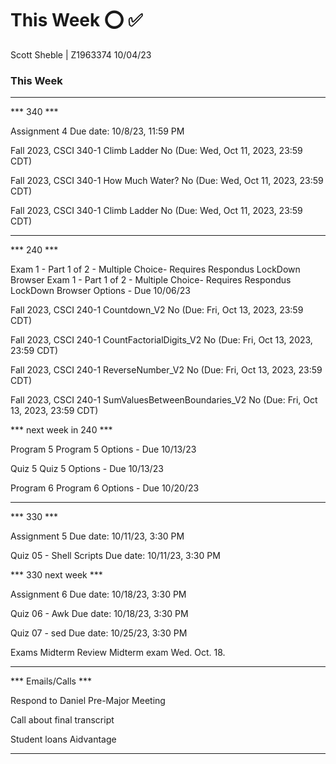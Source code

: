# This Week      ⭕ ✅ 
Scott Sheble | Z1963374                                                                 10/04/23              
### This Week ###
__________________________________________________________________________________________________



*** 340 ***

Assignment 4
Due date: 10/8/23, 11:59 PM

Fall 2023, CSCI 340-1	Climb Ladder	No	(Due: Wed, Oct 11, 2023, 23:59 CDT)	

Fall 2023, CSCI 340-1	How Much Water?	No	(Due: Wed, Oct 11, 2023, 23:59 CDT)

Fall 2023, CSCI 340-1	Climb Ladder	No	(Due: Wed, Oct 11, 2023, 23:59 CDT)

***

*** 240 ***

Exam 1 - Part 1 of 2 - Multiple Choice- Requires Respondus LockDown Browser  Exam 1 - Part 1 of 2 - Multiple Choice- Requires Respondus LockDown Browser Options - Due 10/06/23

Fall 2023, CSCI 240-1	Countdown_V2	No	(Due: Fri, Oct 13, 2023, 23:59 CDT)

Fall 2023, CSCI 240-1	CountFactorialDigits_V2	No	(Due: Fri, Oct 13, 2023, 23:59 CDT)

Fall 2023, CSCI 240-1	ReverseNumber_V2	No	(Due: Fri, Oct 13, 2023, 23:59 CDT)

Fall 2023, CSCI 240-1	SumValuesBetweenBoundaries_V2	No	(Due: Fri, Oct 13, 2023, 23:59 CDT)

*** next week in 240 ***

Program 5  Program 5 Options - Due 10/13/23

Quiz 5  Quiz 5 Options - Due 10/13/23

Program 6  Program 6 Options - Due 10/20/23

***

*** 330 ***

Assignment 5
Due date: 10/11/23, 3:30 PM

Quiz 05 - Shell Scripts
Due date: 10/11/23, 3:30 PM

*** 330 next week ***

Assignment 6
Due date: 10/18/23, 3:30 PM

Quiz 06 - Awk
Due date: 10/18/23, 3:30 PM

Quiz 07 - sed
Due date: 10/25/23, 3:30 PM


Exams  Midterm Review
Midterm exam Wed. Oct. 18.

***

*** Emails/Calls ***

Respond to Daniel Pre-Major Meeting

Call about final transcript

Student loans Aidvantage

***










